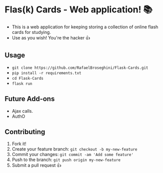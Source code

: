 # Flas(k) Cards - Web application! :books:
* This is a web application for keeping storing a collection of
online flash cards for studying.
* Use as you wish! You're the hacker :thumbsup:

## Usage
* `git clone https://github.com/RafaelBroseghini/Flask-Cards.git`
* `pip install -r requirements.txt`
* `cd Flask-Cards`
* `flask run`

## Future Add-ons
* Ajax calls.
* AuthO

## Contributing

1. Fork it!
2. Create your feature branch: `git checkout -b my-new-feature`
3. Commit your changes: `git commit -am 'Add some feature'`
4. Push to the branch: `git push origin my-new-feature`
5. Submit a pull request :+1: